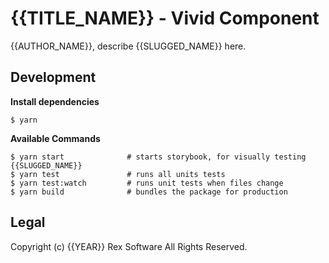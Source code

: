 # {{TITLE_NAME}} - Vivid Component

{{AUTHOR_NAME}}, describe {{SLUGGED_NAME}} here.

## Development

**Install dependencies**

```shell
$ yarn
```

**Available Commands**

```shell
$ yarn start              # starts storybook, for visually testing {{SLUGGED_NAME}}
$ yarn test               # runs all units tests
$ yarn test:watch         # runs unit tests when files change
$ yarn build              # bundles the package for production
```

## Legal

Copyright (c) {{YEAR}} Rex Software All Rights Reserved.
